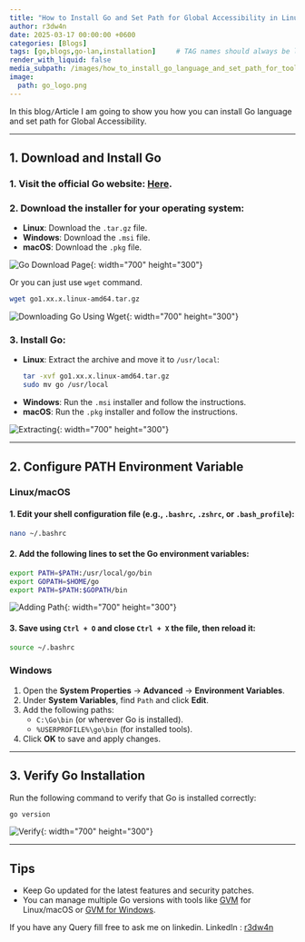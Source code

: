 ```yaml
---
title: "How to Install Go and Set Path for Global Accessibility in Linux"
author: r3dw4n
date: 2025-03-17 00:00:00 +0600
categories: [Blogs]
tags: [go,blogs,go-lan,installation]     # TAG names should always be lowercase
render_with_liquid: false
media_subpath: /images/how_to_install_go_language_and_set_path_for_tools_in_linux
image:
  path: go_logo.png
---
```


In this blog`/`Article I am going to show you how you can install Go language and set path for Global Accessibility.

---
## 1. Download and Install Go
### 1. Visit the official Go website: [Here](https://go.dev/dl/).
### 2. Download the installer for your operating system:
   - **Linux**: Download the `.tar.gz` file.
   - **Windows**: Download the `.msi` file.
   - **macOS**: Download the `.pkg` file.

![Go Download Page](go_download_page.png){: width="700" height="300"}

Or you can just use `wget` command.

```bash
wget go1.xx.x.linux-amd64.tar.gz
```

![Downloading Go Using Wget](downloading_go.png){: width="700" height="300"}

### 3. Install Go:
   - **Linux**: Extract the archive and move it to `/usr/local`:
     ```bash
     tar -xvf go1.xx.x.linux-amd64.tar.gz
     sudo mv go /usr/local
     ```
   - **Windows**: Run the `.msi` installer and follow the instructions.
   - **macOS**: Run the `.pkg` installer and follow the instructions.

![Extracting](Extracting_go_tar_file.png){: width="700" height="300"}

---

## 2. Configure PATH Environment Variable
### Linux/macOS
#### 1. Edit your shell configuration file (e.g., `.bashrc`, `.zshrc`, or `.bash_profile`):
```bash
nano ~/.bashrc
```

#### 2. Add the following lines to set the Go environment variables:
```bash
export PATH=$PATH:/usr/local/go/bin
export GOPATH=$HOME/go
export PATH=$PATH:$GOPATH/bin
```
![Adding Path](add_path.png){: width="700" height="300"}

#### 3. Save using `Ctrl + O` and close `Ctrl + X` the file, then reload it:
```bash
source ~/.bashrc
```

### Windows
1. Open the **System Properties** → **Advanced** → **Environment Variables**.
2. Under **System Variables**, find `Path` and click **Edit**.
3. Add the following paths:
   - `C:\Go\bin` (or wherever Go is installed).
   - `%USERPROFILE%\go\bin` (for installed tools).
4. Click **OK** to save and apply changes.

---

## 3. Verify Go Installation

Run the following command to verify that Go is installed correctly:
```bash
go version
```
![Verify](confirming_go_installation.png){: width="700" height="300"}

---

## Tips

- Keep Go updated for the latest features and security patches.
- You can manage multiple Go versions with tools like [GVM](https://github.com/moovweb/gvm) for Linux/macOS or [GVM for Windows](https://github.com/coreybutler/nvm-windows).

If you have any Query fill free to ask me on linkedin. LinkedIn : [r3dw4n](https://linkedin.com/in/r3dw4n-48m3d)